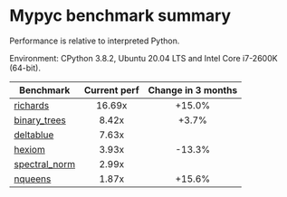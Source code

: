 # Mypyc benchmark summary

Performance is relative to interpreted Python.

Environment: CPython 3.8.2, Ubuntu 20.04 LTS and Intel Core i7-2600K (64-bit).

| Benchmark | Current perf | Change in 3 months |
| --- | :---: | :---: |
| [richards](benchmarks/richards.md) | 16.69x | +15.0% |
| [binary_trees](benchmarks/binary_trees.md) | 8.42x | +3.7% |
| [deltablue](benchmarks/deltablue.md) | 7.63x |  |
| [hexiom](benchmarks/hexiom.md) | 3.93x | -13.3% |
| [spectral_norm](benchmarks/spectral_norm.md) | 2.99x |  |
| [nqueens](benchmarks/nqueens.md) | 1.87x | +15.6% |
